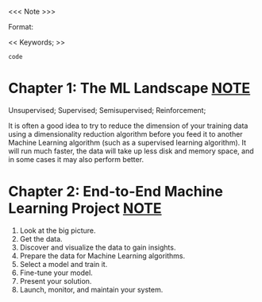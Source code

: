 <<< Note >>>

Format:

<< Keywords; >>

`code`

# Chapter 1: The ML Landscape [NOTE](ch1_ml_landscape/note.md)

Unsupervised; Supervised; Semisupervised; Reinforcement; 

It is often a good idea to try to reduce the dimension of your training data using a dimensionality reduction algorithm before you feed it to another Machine Learning algorithm (such as a supervised learning algorithm). It will run much faster, the data will take up less disk and memory space, and in some cases it may also perform better.

# Chapter 2: End-to-End Machine Learning Project [NOTE](ch2_endtoend_ml_project/note.md)

1. Look at the big picture.
2. Get the data.
3. Discover and visualize the data to gain insights.
4. Prepare the data for Machine Learning algorithms.
5. Select a model and train it.
6. Fine-tune your model.
7. Present your solution.
8. Launch, monitor, and maintain your system.

